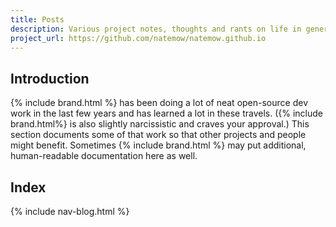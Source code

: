 ```yaml
---
title: Posts
description: Various project notes, thoughts and rants on life in general.
project_url: https://github.com/natemow/natemow.github.io
---
```


## Introduction

{% include brand.html %} has been doing a lot of neat open-source dev work in the last few years and has learned a lot in these travels. ({% include brand.html%} is also slightly narcissistic and craves your approval.) This section documents some of that work so that other projects and people might benefit. Sometimes {% include brand.html %} may put additional, human-readable documentation here as well.

## Index

{% include nav-blog.html %}
